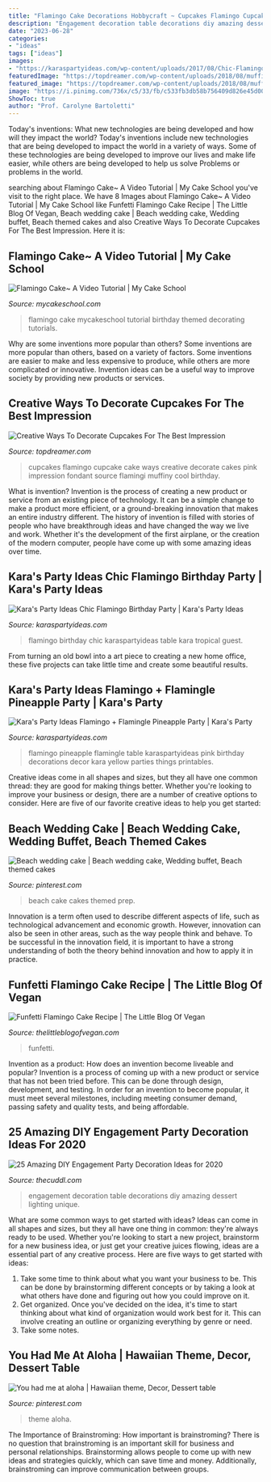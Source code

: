 ```yaml
---
title: "Flamingo Cake Decorations Hobbycraft ~ Cupcakes Flamingo Cupcake Cake Ways Creative Decorate Cakes Pink Impression Fondant Source Flamingi Muffiny Cool Birthday"
description: "Engagement decoration table decorations diy amazing dessert lighting unique"
date: "2023-06-28"
categories:
- "ideas"
tags: ["ideas"]
images:
- "https://karaspartyideas.com/wp-content/uploads/2017/08/Chic-Flamingo-Birthday-Party-via-Karas-Party-Ideas-KarasPartyIdeas.com19.jpg"
featuredImage: "https://topdreamer.com/wp-content/uploads/2018/08/muffin-decoration-ideas-.jpg"
featured_image: "https://topdreamer.com/wp-content/uploads/2018/08/muffin-decoration-ideas-.jpg"
image: "https://i.pinimg.com/736x/c5/33/fb/c533fb3db58b756409d826e45d002105.jpg"
ShowToc: true
author: "Prof. Carolyne Bartoletti"
---
```



Today's inventions: What new technologies are being developed and how will they impact the world?
Today's inventions include new technologies that are being developed to impact the world in a variety of ways. Some of these technologies are being developed to improve our lives and make life easier, while others are being developed to help us solve Problems or problems in the world.

	

		
searching about Flamingo Cake~ A Video Tutorial | My Cake School you've visit to the right place. We have 8 Images about Flamingo Cake~ A Video Tutorial | My Cake School like Funfetti Flamingo Cake Recipe | The Little Blog Of Vegan, Beach wedding cake | Beach wedding cake, Wedding buffet, Beach themed cakes and also Creative Ways To Decorate Cupcakes For The Best Impression. Here it is:
		
    
## Flamingo Cake~ A Video Tutorial | My Cake School

<img loading=lazy src="http://www.mycakeschool.com/images/2015/06/1-1113-IMG_7410_edited-2-630x879.jpg" onerror="this.onerror=null;this.src='https://tse2.mm.bing.net/th?id=OIP.z5GpCUQMGcXRA4faK4bYVAHaKV&amp;pid=15.1';" alt="Flamingo Cake~ A Video Tutorial | My Cake School">

_Source: mycakeschool.com_

>flamingo cake mycakeschool tutorial birthday themed decorating tutorials. 

	

Why are some inventions more popular than others?
Some inventions are more popular than others, based on a variety of factors. Some inventions are easier to make and less expensive to produce, while others are more complicated or innovative. Invention ideas can be a useful way to improve society by providing new products or services.

    
## Creative Ways To Decorate Cupcakes For The Best Impression

<img loading=lazy src="https://topdreamer.com/wp-content/uploads/2018/08/muffin-decoration-ideas-.jpg" onerror="this.onerror=null;this.src='https://tse1.mm.bing.net/th?id=OIP.MuJ457HMkKg3A8-b0D7U9wHaLH&amp;pid=15.1';" alt="Creative Ways To Decorate Cupcakes For The Best Impression">

_Source: topdreamer.com_

>cupcakes flamingo cupcake cake ways creative decorate cakes pink impression fondant source flamingi muffiny cool birthday. 

	

What is invention?
Invention is the process of creating a new product or service from an existing piece of technology. It can be a simple change to make a product more efficient, or a ground-breaking innovation that makes an entire industry different. 
The history of invention is filled with stories of people who have breakthrough ideas and have changed the way we live and work. Whether it's the development of the first airplane, or the creation of the modern computer, people have come up with some amazing ideas over time.

    
## Kara&#039;s Party Ideas Chic Flamingo Birthday Party | Kara&#039;s Party Ideas

<img loading=lazy src="https://karaspartyideas.com/wp-content/uploads/2017/08/Chic-Flamingo-Birthday-Party-via-Karas-Party-Ideas-KarasPartyIdeas.com19.jpg" onerror="this.onerror=null;this.src='https://tse3.mm.bing.net/th?id=OIP.N2PdVduQlBTY38Jgcb4IoAHaLH&amp;pid=15.1';" alt="Kara&#039;s Party Ideas Chic Flamingo Birthday Party | Kara&#039;s Party Ideas">

_Source: karaspartyideas.com_

>flamingo birthday chic karaspartyideas table kara tropical guest. 

	

From turning an old bowl into a art piece to creating a new home office, these five projects can take little time and create some beautiful results.

    
## Kara&#039;s Party Ideas Flamingo + Flamingle Pineapple Party | Kara&#039;s Party

<img loading=lazy src="https://karaspartyideas.com/wp-content/uploads/2016/07/Flamingo-Flamingle-Pineapple-Party-via-Karas-Party-Ideas-KarasPartyIdeas.com23.jpeg" onerror="this.onerror=null;this.src='https://tse3.mm.bing.net/th?id=OIP.C8xDPSFsGtYNO-o5jEMVLQHaLG&amp;pid=15.1';" alt="Kara&#039;s Party Ideas Flamingo + Flamingle Pineapple Party | Kara&#039;s Party">

_Source: karaspartyideas.com_

>flamingo pineapple flamingle table karaspartyideas pink birthday decorations decor kara yellow parties things printables. 

	

Creative ideas come in all shapes and sizes, but they all have one common thread: they are good for making things better. Whether you're looking to improve your business or design, there are a number of creative options to consider. Here are five of our favorite creative ideas to help you get started: 

    
## Beach Wedding Cake | Beach Wedding Cake, Wedding Buffet, Beach Themed Cakes

<img loading=lazy src="https://i.pinimg.com/originals/ef/22/fe/ef22fedeb5972d3d9676cba81da6b0fb.jpg" onerror="this.onerror=null;this.src='https://tse3.mm.bing.net/th?id=OIP.-YB5wb6dVDW61Gh-6gfjYQHaLG&amp;pid=15.1';" alt="Beach wedding cake | Beach wedding cake, Wedding buffet, Beach themed cakes">

_Source: pinterest.com_

>beach cake cakes themed prep. 

	

Innovation is a term often used to describe different aspects of life, such as technological advancement and economic growth. However, innovation can also be seen in other areas, such as the way people think and behave. To be successful in the innovation field, it is important to have a strong understanding of both the theory behind innovation and how to apply it in practice.

    
## Funfetti Flamingo Cake Recipe | The Little Blog Of Vegan

<img loading=lazy src="https://1.bp.blogspot.com/-V0vyFtQHnSs/XnTTOj75c5I/AAAAAAAAc8Q/5p92WJtRiQQL10WVWHVY6-euC5bKFdedQCEwYBhgL/s1600/vegan_flamingo_cake.jpg" onerror="this.onerror=null;this.src='https://tse2.mm.bing.net/th?id=OIP.IaABEBJ-_-qXCn-zCuobnAHaKy&amp;pid=15.1';" alt="Funfetti Flamingo Cake Recipe | The Little Blog Of Vegan">

_Source: thelittleblogofvegan.com_

>funfetti. 

	

Invention as a product: How does an invention become liveable and popular?
Invention is a process of coming up with a new product or service that has not been tried before. This can be done through design, development, and testing. In order for an invention to become popular, it must meet several milestones, including meeting consumer demand, passing safety and quality tests, and being affordable.

    
## 25 Amazing DIY Engagement Party Decoration Ideas For 2020

<img loading=lazy src="https://thecuddl.com/images/2018/02/04-engagement-party-decoration-ideas-thelateststyle.jpg" onerror="this.onerror=null;this.src='https://tse2.mm.bing.net/th?id=OIP.1fPbHyZpYe2Ni4aePVXh_QHaLI&amp;pid=15.1';" alt="25 Amazing DIY Engagement Party Decoration Ideas for 2020">

_Source: thecuddl.com_

>engagement decoration table decorations diy amazing dessert lighting unique. 

	

What are some common ways to get started with ideas?
Ideas can come in all shapes and sizes, but they all have one thing in common: they're always ready to be used. Whether you're looking to start a new project, brainstorm for a new business idea, or just get your creative juices flowing, ideas are a essential part of any creative process. Here are five ways to get started with ideas: 
1. Take some time to think about what you want your business to be. This can be done by brainstorming different concepts or by taking a look at what others have done and figuring out how you could improve on it. 
2. Get organized. Once you've decided on the idea, it's time to start thinking about what kind of organization would work best for it. This can involve creating an outline or organizing everything by genre or need. 
3. Take some notes.

    
## You Had Me At Aloha | Hawaiian Theme, Decor, Dessert Table

<img loading=lazy src="https://i.pinimg.com/736x/c5/33/fb/c533fb3db58b756409d826e45d002105.jpg" onerror="this.onerror=null;this.src='https://tse4.mm.bing.net/th?id=OIP.w69lzgcjLNX4mTinYoVy4wHaHa&amp;pid=15.1';" alt="You had me at aloha | Hawaiian theme, Decor, Dessert table">

_Source: pinterest.com_

>theme aloha. 

	

The Importance of Brainstroming: How important is brainstroming?
There is no question that brainstroming is an important skill for business and personal relationships. Brainstorming allows people to come up with new ideas and strategies quickly, which can save time and money. Additionally, brainstroming can improve communication between groups.

